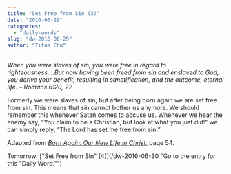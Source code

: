 ```yaml
---
title: "Set Free from Sin (3)"
date: "2016-06-29"
categories: 
  - "daily-words"
slug: "dw-2016-06-29"
author: "Titus Chu"
---
```


_When you were slaves of sin, you were free in regard to righteousness....But now having been freed from sin and enslaved to God, you derive your benefit, resulting in sanctification, and the outcome, eternal life._ _– Romans 6:20, 22_

Formerly we were slaves of sin, but after being born again we are set free from sin. This means that sin cannot bother us anymore. We should remember this whenever Satan comes to accuse us. Whenever we hear the enemy say, “You claim to be a Christian, but look at what you just did!” we can simply reply, “The Lord has set me free from sin!”

Adapted from _[Born Again: Our New Life in Christ,](/book-born-again/ "Go to the listing for this book.")_ page 54.

Tomorrow: ["Set Free from Sin" (4)](/dw-2016-06-30 "Go to the entry for this "Daily Word."")
